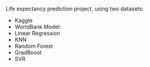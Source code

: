 Life expectancy prediction project, using two datasets:
- Kaggle
- WorldBank 
Model:
- Linear Regression
- KNN
- Random Forest
- GradBoost
- SVR



